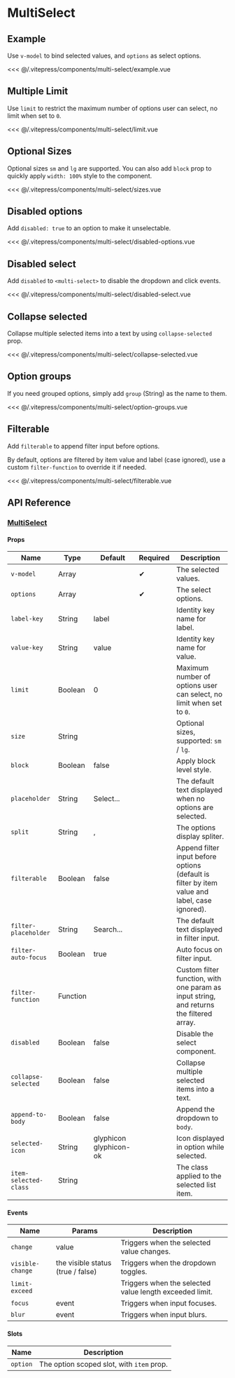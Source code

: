 # MultiSelect

## Example

Use `v-model` to bind selected values, and `options` as select options.

<DemoWrapper><multi-select-example/></DemoWrapper>

<<< @/.vitepress/components/multi-select/example.vue

## Multiple Limit

Use `limit` to restrict the maximum number of options user can select, no limit when set to `0`.

<DemoWrapper><multi-select-limit/></DemoWrapper>

<<< @/.vitepress/components/multi-select/limit.vue

## Optional Sizes

Optional sizes `sm` and `lg` are supported. You can also add `block` prop to quickly apply `width: 100%` style to the component.

<DemoWrapper><multi-select-sizes/></DemoWrapper>

<<< @/.vitepress/components/multi-select/sizes.vue

## Disabled options

Add `disabled: true` to an option to make it unselectable.

<DemoWrapper><multi-select-disabled-options/></DemoWrapper>

<<< @/.vitepress/components/multi-select/disabled-options.vue

## Disabled select

Add `disabled` to `<multi-select>` to disable the dropdown and click events.

<DemoWrapper><multi-select-disabled-select/></DemoWrapper>

<<< @/.vitepress/components/multi-select/disabled-select.vue

## Collapse selected

Collapse multiple selected items into a text by using `collapse-selected` prop.

<DemoWrapper><multi-select-collapse-selected/></DemoWrapper>

<<< @/.vitepress/components/multi-select/collapse-selected.vue

## Option groups

If you need grouped options, simply add `group` (String) as the name to them.

<DemoWrapper><multi-select-option-groups/></DemoWrapper>

<<< @/.vitepress/components/multi-select/option-groups.vue

## Filterable

Add `filterable` to append filter input before options.

By default, options are filtered by item value and label (case ignored), use a custom `filter-function` to override it if needed.

<DemoWrapper><multi-select-filterable/></DemoWrapper>

<<< @/.vitepress/components/multi-select/filterable.vue

## API Reference

### [MultiSelect](https://github.com/suralabs/vancedvue/blob/1.x/src/components/select/MultiSelect.vue)

#### Props

| Name                  | Type     | Default                | Required | Description                                                                                   |
|-----------------------|----------|------------------------|----------|-----------------------------------------------------------------------------------------------|
| `v-model`             | Array    |                        | &#10004; | The selected values.                                                                          |
| `options`             | Array    |                        | &#10004; | The select options.                                                                           |
| `label-key`           | String   | label                  |          | Identity key name for label.                                                                  |
| `value-key`           | String   | value                  |          | Identity key name for value.                                                                  |
| `limit`               | Boolean  | 0                      |          | Maximum number of options user can select, no limit when set to `0`.                          |
| `size`                | String   |                        |          | Optional sizes, supported: `sm` / `lg`.                                                       |
| `block`               | Boolean  | false                  |          | Apply block level style.                                                                      |
| `placeholder`         | String   | Select...              |          | The default text displayed when no options are selected.                                      |
| `split`               | String   | ,                      |          | The options display spliter.                                                                  |
| `filterable`          | Boolean  | false                  |          | Append filter input before options (default is filter by item value and label, case ignored). |
| `filter-placeholder`  | String   | Search...              |          | The default text displayed in filter input.                                                   |
| `filter-auto-focus`   | Boolean  | true                   |          | Auto focus on filter input.                                                                   |
| `filter-function`     | Function |                        |          | Custom filter function, with one param as input string, and returns the filtered array.       |
| `disabled`            | Boolean  | false                  |          | Disable the select component.                                                                 |
| `collapse-selected`   | Boolean  | false                  |          | Collapse multiple selected items into a text.                                                 |
| `append-to-body`      | Boolean  | false                  |          | Append the dropdown to `body`.                                                                |
| `selected-icon`       | String   | glyphicon glyphicon-ok |          | Icon displayed in option while selected.                                                      |
| `item-selected-class` | String   |                        |          | The class applied to the selected list item.                                                  |

#### Events

| Name             | Params                            | Description                                             |
|------------------|-----------------------------------|---------------------------------------------------------|
| `change`         | value                             | Triggers when the selected value changes.               |
| `visible-change` | the visible status (true / false) | Triggers when the dropdown toggles.                     |
| `limit-exceed`   |                                   | Triggers when the selected value length exceeded limit. |
| `focus`          | event                             | Triggers when input focuses.                            |
| `blur`           | event                             | Triggers when input blurs.                              |

#### Slots

| Name     | Description                               |
|----------|-------------------------------------------|
| `option` | The option scoped slot, with `item` prop. |
